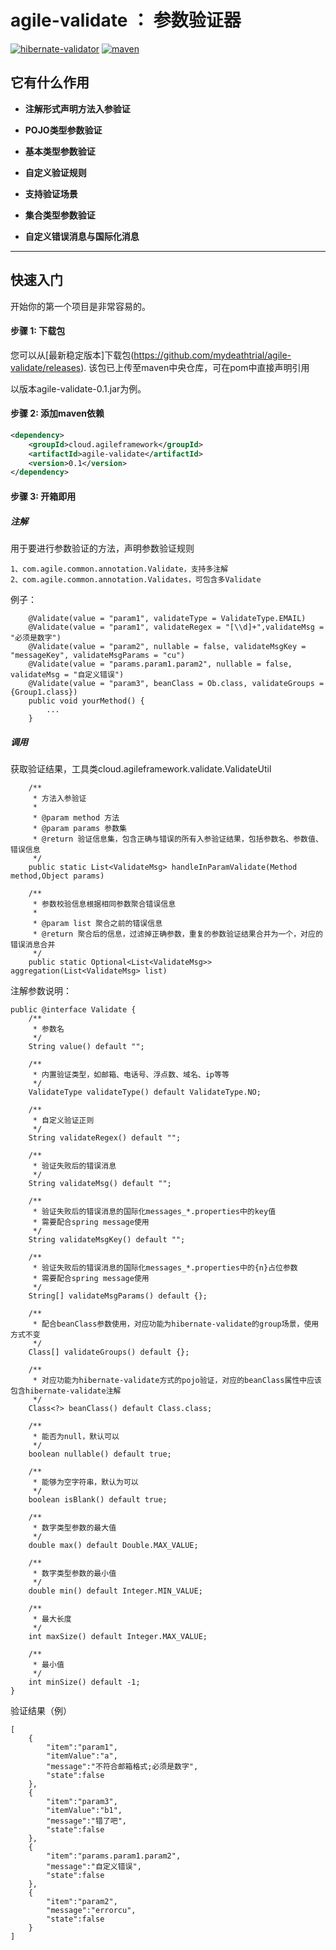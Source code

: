 # agile-validate ： 参数验证器
[![hibernate-validator](https://img.shields.io/badge/hibernate--validator-LATEST-green)](https://img.shields.io/badge/hibernate--validator-LATEST-green)
[![maven](https://img.shields.io/badge/build-maven-green)](https://img.shields.io/badge/build-maven-green)
## 它有什么作用

* **注解形式声明方法入参验证**

* **POJO类型参数验证**

* **基本类型参数验证**

* **自定义验证规则**

* **支持验证场景**

* **集合类型参数验证**

* **自定义错误消息与国际化消息**
-------
## 快速入门
开始你的第一个项目是非常容易的。

#### 步骤 1: 下载包
您可以从[最新稳定版本]下载包(https://github.com/mydeathtrial/agile-validate/releases).
该包已上传至maven中央仓库，可在pom中直接声明引用

以版本agile-validate-0.1.jar为例。
#### 步骤 2: 添加maven依赖
```xml
<dependency>
    <groupId>cloud.agileframework</groupId>
    <artifactId>agile-validate</artifactId>
    <version>0.1</version>
</dependency>
```
#### 步骤 3: 开箱即用

##### 注解
用于要进行参数验证的方法，声明参数验证规则
```
1、com.agile.common.annotation.Validate，支持多注解
2、com.agile.common.annotation.Validates，可包含多Validate
```
例子：
```
    @Validate(value = "param1", validateType = ValidateType.EMAIL)
    @Validate(value = "param1", validateRegex = "[\\d]+",validateMsg = "必须是数字")
    @Validate(value = "param2", nullable = false, validateMsgKey = "messageKey", validateMsgParams = "cu")
    @Validate(value = "params.param1.param2", nullable = false, validateMsg = "自定义错误")
    @Validate(value = "param3", beanClass = Ob.class, validateGroups = {Group1.class})
    public void yourMethod() {
        ...
    }
```
##### 调用
获取验证结果，工具类cloud.agileframework.validate.ValidateUtil
```
    /**
     * 方法入参验证
     *
     * @param method 方法
     * @param params 参数集
     * @return 验证信息集，包含正确与错误的所有入参验证结果，包括参数名、参数值、错误信息
     */
    public static List<ValidateMsg> handleInParamValidate(Method method,Object params) 

    /**
     * 参数校验信息根据相同参数聚合错误信息
     *
     * @param list 聚合之前的错误信息
     * @return 聚合后的信息，过滤掉正确参数，重复的参数验证结果合并为一个，对应的错误消息合并
     */
    public static Optional<List<ValidateMsg>> aggregation(List<ValidateMsg> list) 
```
注解参数说明：
```
public @interface Validate {
    /**
     * 参数名
     */
    String value() default "";

    /**
     * 内置验证类型，如邮箱、电话号、浮点数、域名、ip等等
     */
    ValidateType validateType() default ValidateType.NO;

    /**
     * 自定义验证正则
     */
    String validateRegex() default "";

    /**
     * 验证失败后的错误消息
     */
    String validateMsg() default "";

    /**
     * 验证失败后的错误消息的国际化messages_*.properties中的key值
     * 需要配合spring message使用
     */
    String validateMsgKey() default "";

    /**
     * 验证失败后的错误消息的国际化messages_*.properties中的{n}占位参数
     * 需要配合spring message使用
     */
    String[] validateMsgParams() default {};

    /**
     * 配合beanClass参数使用，对应功能为hibernate-validate的group场景，使用方式不变
     */
    Class[] validateGroups() default {};

    /**
     * 对应功能为hibernate-validate方式的pojo验证，对应的beanClass属性中应该包含hibernate-validate注解
     */
    Class<?> beanClass() default Class.class;

    /**
     * 能否为null，默认可以
     */
    boolean nullable() default true;

    /**
     * 能够为空字符串，默认为可以
     */
    boolean isBlank() default true;

    /**
     * 数字类型参数的最大值
     */
    double max() default Double.MAX_VALUE;

    /**
     * 数字类型参数的最小值
     */
    double min() default Integer.MIN_VALUE;

    /**
     * 最大长度
     */
    int maxSize() default Integer.MAX_VALUE;

    /**
     * 最小值
     */
    int minSize() default -1;
}
```

验证结果（例）
```
[
	{
		"item":"param1",
		"itemValue":"a",
		"message":"不符合邮箱格式;必须是数字",
		"state":false
	},
	{
		"item":"param3",
		"itemValue":"b1",
		"message":"错了吧",
		"state":false
	},
	{
		"item":"params.param1.param2",
		"message":"自定义错误",
		"state":false
	},
	{
		"item":"param2",
		"message":"errorcu",
		"state":false
	}
]

```